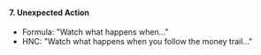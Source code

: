 #### **7. Unexpected Action**

- Formula: "Watch what happens when…"
- HNC: "Watch what happens when you follow the money trail…"
